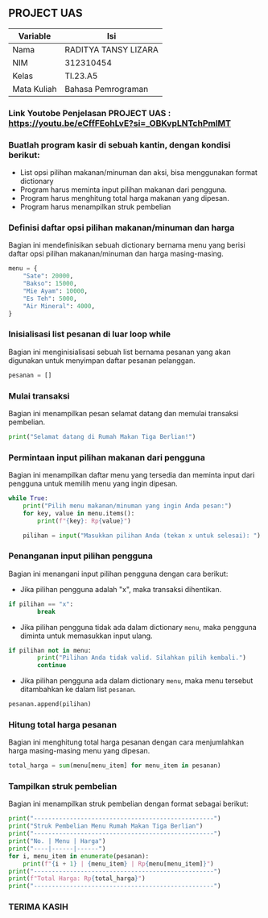 ## PROJECT UAS
| Variable | Isi |
| -------- | --- |
| Nama | RADITYA TANSY LIZARA  |
| NIM | 312310454 |
| Kelas | TI.23.A5 |
| Mata Kuliah | Bahasa Pemrograman |

### Link Youtobe Penjelasan PROJECT UAS : https://youtu.be/eCffFEohLvE?si=_OBKvpLNTchPmlMT

### Buatlah program kasir di sebuah kantin, dengan kondisi berikut:
* List opsi pilihan makanan/minuman dan aksi, bisa menggunakan
format dictionary
* Program harus meminta input pilihan makanan dari pengguna.
* Program harus menghitung total harga makanan yang dipesan.
* Program harus menampilkan struk pembelian

### Definisi daftar opsi pilihan makanan/minuman dan harga
Bagian ini mendefinisikan sebuah dictionary bernama menu yang berisi daftar opsi pilihan makanan/minuman dan harga masing-masing.
```python
menu = {
    "Sate": 20000,
    "Bakso": 15000,
    "Mie Ayam": 10000,
    "Es Teh": 5000,
    "Air Mineral": 4000,
}
```
### Inisialisasi list pesanan di luar loop while
Bagian ini menginisialisasi sebuah list bernama pesanan yang akan digunakan untuk menyimpan daftar pesanan pelanggan.
```python
pesanan = []
```
### Mulai transaksi
Bagian ini menampilkan pesan selamat datang dan memulai transaksi pembelian.
```python
print("Selamat datang di Rumah Makan Tiga Berlian!")
```
### Permintaan input pilihan makanan dari pengguna
Bagian ini menampilkan daftar menu yang tersedia dan meminta input dari pengguna untuk memilih menu yang ingin dipesan.
```python
while True:
    print("Pilih menu makanan/minuman yang ingin Anda pesan:")
    for key, value in menu.items():
        print(f"{key}: Rp{value}")

    pilihan = input("Masukkan pilihan Anda (tekan x untuk selesai): ")
```
### Penanganan input pilihan pengguna
Bagian ini menangani input pilihan pengguna dengan cara berikut:

* Jika pilihan pengguna adalah "x", maka transaksi dihentikan.
```python
if pilihan == "x":
        break
```
* Jika pilihan pengguna tidak ada dalam dictionary `menu`, maka pengguna diminta untuk memasukkan input ulang.
```python
if pilihan not in menu:
        print("Pilihan Anda tidak valid. Silahkan pilih kembali.")
        continue
```
* Jika pilihan pengguna ada dalam dictionary `menu`, maka menu tersebut ditambahkan ke dalam list `pesanan`.
```python
pesanan.append(pilihan)
```
### Hitung total harga pesanan
Bagian ini menghitung total harga pesanan dengan cara menjumlahkan harga masing-masing menu yang dipesan.
```python
total_harga = sum(menu[menu_item] for menu_item in pesanan)
```
### Tampilkan struk pembelian
Bagian ini menampilkan struk pembelian dengan format sebagai berikut:
```python
print("--------------------------------------------------")
print("Struk Pembelian Menu Rumah Makan Tiga Berlian")
print("--------------------------------------------------")
print("No. | Menu | Harga")
print("----|------|------")
for i, menu_item in enumerate(pesanan):
    print(f"{i + 1} | {menu_item} | Rp{menu[menu_item]}")
print("--------------------------------------------------")
print(f"Total Harga: Rp{total_harga}")
print("--------------------------------------------------")
```
### TERIMA KASIH
